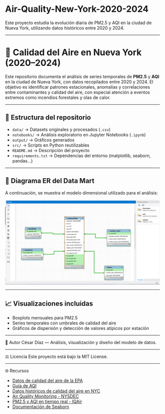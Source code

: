 # Air-Quality-New-York-2020-2024
Este proyecto estudia la evolución diaria de PM2.5 y AQI en la ciudad de Nueva York, utilizando datos históricos entre 2020 y 2024. 

---

# 🗽 Calidad del Aire en Nueva York (2020–2024)

Este repositorio documenta el análisis de series temporales de **PM2.5** y **AQI** en la ciudad de Nueva York, con datos recopilados entre 2020 y 2024. El objetivo es identificar patrones estacionales, anomalías y correlaciones entre contaminantes y calidad del aire, con especial atención a eventos extremos como incendios forestales y olas de calor.

---

## 📁 Estructura del repositorio

- `data/` → Datasets originales y procesados (`.csv`)
- `notebooks/` → Análisis exploratorio en Jupyter Notebooks (`.ipynb`)
- `output/` → Gráficos generados
- `src/` → Scripts en Python reutilizables
- `README.md` → Descripción del proyecto
- `requirements.txt` → Dependencias del entorno (matplotlib, seaborn, pandas...)

---

## 📐 Diagrama ER del Data Mart

A continuación, se muestra el modelo dimensional utilizado para el análisis:

![Diagrama ER del Data Mart](output/er_diagram1.PNG)

---

## 📈 Visualizaciones incluidas

- Boxplots mensuales para PM2.5
- Series temporales con umbrales de calidad del aire
- Gráficos de dispersión y detección de valores atípicos por estación

---

👤 Autor
César Díaz — Análisis, visualización y diseño del modelo de datos.

---

⚖️ Licencia
Este proyecto está bajo la MIT License.

---

🌐 Recursos

- [Datos de calidad del aire de la EPA](https://www.epa.gov/outdoor-air-quality-data)
- [Guía de AQI](https://www.airnow.gov/aqi/aqi-basics/)
- [Datos históricos de calidad del aire en NYC](https://data.cityofnewyork.us/Environmental/NYC-Air-Quality/ahf8-c8hn)
- [Air Quality Monitoring - NYSDEC](https://www.dec.ny.gov/chemical/8406.html)
- [PM2.5 y AQI en tiempo real - IQAir](https://www.iqair.com/us/usa/new-york/new-york-city)
- [Documentación de Seaborn](https://seaborn.pydata.org/)
